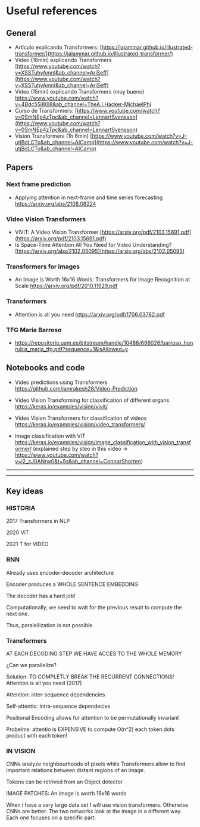 # Useful references 

## General

- Artículo explicando Transformers: [https://jalammar.github.io/illustrated-transformer/](https://jalammar.github.io/illustrated-transformer/)
- Video (16min) explicando Transformers [https://www.youtube.com/watch?v=XSSTuhyAmnI&ab_channel=AriSeff](https://www.youtube.com/watch?v=XSSTuhyAmnI&ab_channel=AriSeff)
- Video (15min) explicando Transformers (muy bueno) https://www.youtube.com/watch?v=4Bdc55j80l8&ab_channel=TheA.I.Hacker-MichaelPhi
- Curso de Transformers: [https://www.youtube.com/watch?v=0SmNEp4zTpc&ab_channel=LennartSvensson](https://www.youtube.com/watch?v=0SmNEp4zTpc&ab_channel=LennartSvensson)
- Vision Transformers (1h 6min) [https://www.youtube.com/watch?v=J-utjBdLCTo&ab_channel=AICamp](https://www.youtube.com/watch?v=J-utjBdLCTo&ab_channel=AICamp)

## Papers 

### Next frame prediction 

- Applying attention in next-frame and time series forecasting https://arxiv.org/abs/2108.08224


### Video Vision Transformers 

- ViViT: A Video Vision Transformer [https://arxiv.org/pdf/2103.15691.pdf](https://arxiv.org/pdf/2103.15691.pdf)
- Is Space-Time Attention All You Need for Video Understanding? [https://arxiv.org/abs/2102.05095](https://arxiv.org/abs/2102.05095)

### Transformers for images 

- An Image is Worth 16x16 Words: Transformers for Image Recognition at Scale https://arxiv.org/pdf/2010.11929.pdf

### Transformers 

- Attention is all you need https://arxiv.org/pdf/1706.03762.pdf

### TFG María Barroso

- https://repositorio.uam.es/bitstream/handle/10486/698026/barroso_honrubia_maria_tfg.pdf?sequence=1&isAllowed=y

## Notebooks and code 

- Video predictions using Transformers https://github.com/iamrakesh28/Video-Prediction 

- Video Vision Transforming for classification of different organs https://keras.io/examples/vision/vivit/

- Video Vision Transformers for classification of videos https://keras.io/examples/vision/video_transformers/

- Image classification with ViT https://keras.io/examples/vision/image_classification_with_vision_transformer/
(explained step by steo in this video -> https://www.youtube.com/watch?v=i2_zJ0ANrw0&t=5s&ab_channel=ConnorShorten)


----
----

## Key ideas 

### HISTORIA

2017 Transformers in NLP

2020 ViT

2021 T for VIDEO

### RNN

Already uses encoder-decoder architecture

Encoder produces a WHOLE SENTENCE EMBEDDING 

 The decoder has a hard job! 

Computationally, we need to wait for the previous result to compute the next one. 

Thus, paralellization is not possible. 

### Transformers

AT EACH DECODING STEP WE HAVE ACCES TO THE WHOLE MEMORY 

¿Can we parallelize? 

Solution: TO COMPLETLY BREAK THE RECURRENT CONNECTIONS! Attention is all you need (2017) 

Attention: inter-sequence dependencies

Self-attentio: intra-sequence dependecies 

Positional Encoding allows for attention to be permutationally invariant 

Probelms: attentio is EXPENSIVE to compute O(n^2)  each token dots product with each token! 

### IN VISION

CNNs analyze neighbourhoods of pixels while Transformers allow to find important relations between distant regions of an image. 

Tokens can be retrived from an Object detector 

IMAGE PATCHES: An image is worth 16x16 words 

When I have a very large data set I will use vision transformers. Otherwise CNNs are better. The two networks look at the image in a different way. Each one focuses on a specific part.
